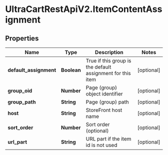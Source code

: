 # UltraCartRestApiV2.ItemContentAssignment

## Properties
Name | Type | Description | Notes
------------ | ------------- | ------------- | -------------
**default_assignment** | **Boolean** | True if this group is the default assignment for this item | [optional] 
**group_oid** | **Number** | Page (group) object identifier | [optional] 
**group_path** | **String** | Page (group) path | [optional] 
**host** | **String** | StoreFront host name | [optional] 
**sort_order** | **Number** | Sort order (optional) | [optional] 
**url_part** | **String** | URL part if the item id is not used | [optional] 



